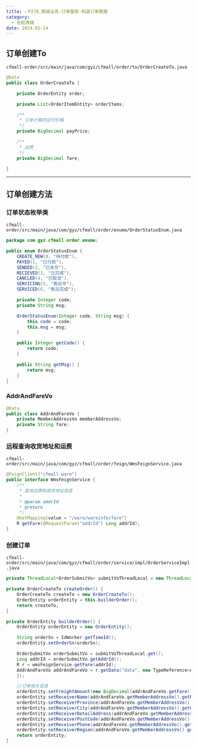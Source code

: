 ```yaml
---
title: ✅P278_商城业务-订单服务-构造订单数据
category:
  - 谷粒商城
date: 2024-02-14
---
```


<!-- more -->

## 订单创建To

`cfmall-order/src/main/java/com/gyz/cfmall/order/to/OrderCreateTo.java`

```java
@Data
public class OrderCreateTo {

    private OrderEntity order;

    private List<OrderItemEntity> orderItems;

    /**
     * 订单计算的应付价格
     */
    private BigDecimal payPrice;

    /**
     * 运费
     */
    private BigDecimal fare;

}
```

---

## 订单创建方法

### 订单状态枚举类

`cfmall-order/src/main/java/com/gyz/cfmall/order/enume/OrderStatusEnum.java`

```java
package com.gyz.cfmall.order.enume;

public enum OrderStatusEnum {
    CREATE_NEW(0, "待付款"),
    PAYED(1, "已付款"),
    SENDED(2, "已发货"),
    RECIEVED(3, "已完成"),
    CANCLED(4, "已取消"),
    SERVICING(5, "售后中"),
    SERVICED(6, "售后完成");

    private Integer code;
    private String msg;

    OrderStatusEnum(Integer code, String msg) {
        this.code = code;
        this.msg = msg;
    }

    public Integer getCode() {
        return code;
    }

    public String getMsg() {
        return msg;
    }
}
```

### AddrAndFareVo

```java
@Data
public class AddrAndFareVo {
    private MemberAddressVo memberAddressVo;
    private String fare;
}
```

### 远程查询收货地址和运费

`cfmall-order/src/main/java/com/gyz/cfmall/order/feign/WmsFeignService.java`

```java
@FeignClient("cfmall-ware")
public interface WmsFeignService {
    /**
     * 查询运费和收货地址信息
     *
     * @param addrId
     * @return
     */
    @GetMapping(value = "/ware/wareinfo/fare")
    R getFare(@RequestParam("addrId") Long addrId);
}
```

### 创建订单

`cfmall-order/src/main/java/com/gyz/cfmall/order/service/impl/OrderServiceImpl.java`

```java
private ThreadLocal<OrderSubmitVo> submitVoThreadLocal = new ThreadLocal<>();

private OrderCreateTo createOrder() {
    OrderCreateTo createTo = new OrderCreateTo();
    OrderEntity orderEntity = this.builderOrder();
    return createTo;
}

private OrderEntity builderOrder() {
    OrderEntity orderEntity = new OrderEntity();

    String orderSn = IdWorker.getTimeId();
    orderEntity.setOrderSn(orderSn);

    OrderSubmitVo orderSubmitVo = submitVoThreadLocal.get();
    Long addrId = orderSubmitVo.getAddrId();
    R r = wmsFeignService.getFare(addrId);
    AddrAndFareVo addrAndFareVo = r.getData("data", new TypeReference<AddrAndFareVo>() {
    });

    //订单相关信息
    orderEntity.setFreightAmount(new BigDecimal(addrAndFareVo.getFare()));
    orderEntity.setReceiverName(addrAndFareVo.getMemberAddressVo().getName());
    orderEntity.setReceiverProvince(addrAndFareVo.getMemberAddressVo().getProvince());
    orderEntity.setReceiverCity(addrAndFareVo.getMemberAddressVo().getCity());
    orderEntity.setReceiverDetailAddress(addrAndFareVo.getMemberAddressVo().getDetailAddress());
    orderEntity.setReceiverPostCode(addrAndFareVo.getMemberAddressVo().getPostCode());
    orderEntity.setReceiverPhone(addrAndFareVo.getMemberAddressVo().getPhone());
    orderEntity.setReceiverRegion(addrAndFareVo.getMemberAddressVo().getRegion());
    return orderEntity;
}
```
